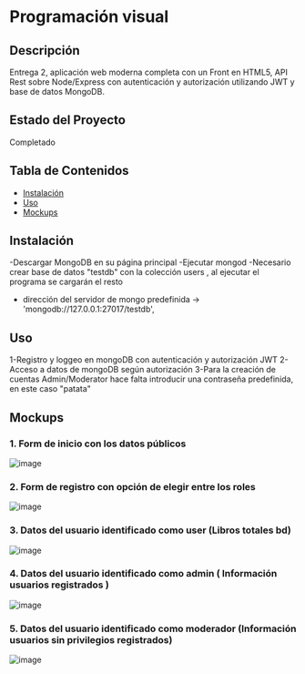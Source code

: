 
# Programación visual

## Descripción

Entrega 2, aplicación web moderna completa con un Front en HTML5, API Rest sobre Node/Express con autenticación y autorización utilizando JWT y base de datos MongoDB.

## Estado del Proyecto

Completado

## Tabla de Contenidos

- [Instalación](#instalación)
- [Uso](#uso)
- [Mockups](#mockups)

## Instalación

-Descargar MongoDB en su página principal
-Ejecutar mongod
-Necesario crear base de datos "testdb" con la colección users , al ejecutar el programa se cargarán el resto
- dirección del servidor de mongo predefinida ->  'mongodb://127.0.0.1:27017/testdb',

## Uso

1-Registro y loggeo en mongoDB con autenticación y autorización JWT
2-Acceso a datos de mongoDB según autorización
3-Para la creación de cuentas Admin/Moderator hace falta introducir una contraseña predefinida, en este caso "patata"

## Mockups

### 1. Form de inicio con los datos públicos
   
![image](https://github.com/davichworks/Prog-visual2/assets/70800903/517d3d69-cc52-4a06-a479-b379e8617e12)

### 2. Form de registro con opción de elegir entre los roles
   
![image](https://github.com/davichworks/Prog-visual2/assets/70800903/5ea07f0f-c848-4e62-8e66-8a3e2b7c4aab)

### 3. Datos del usuario identificado como user (Libros totales bd)
   
![image](https://github.com/davichworks/Prog-visual2/assets/70800903/e3fd14a4-ff5d-4a1b-ae88-0375db85d1ef)

### 4. Datos del usuario identificado como admin ( Información usuarios registrados )
   
![image](https://github.com/davichworks/Prog-visual2/assets/70800903/c47b72d6-7a4c-4ee8-95c4-f7b71dd299b9)

### 5. Datos del usuario identificado como moderador (Información usuarios sin privilegios registrados)
   
![image](https://github.com/davichworks/Prog-visual2/assets/70800903/3a4430d8-68e0-4e02-a5ba-c0071eba002d)











